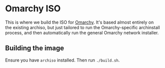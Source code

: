 # Omarchy ISO

This is where we build the ISO for [Omarchy](https://omarchy.org). It's based almost entirely on the existing archiso, but just tailored to run the Omarchy-specific archinstall process, and then automatically run the general Omarchy network installer.

## Building the image

Ensure you have `archiso` installed. Then run `./build.sh`.
